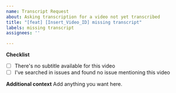```yaml
---
name: Transcript Request
about: Asking transcription for a video not yet transcribed
title: "[feat] [Insert_Video_ID] missing transcript"
labels: missing transcript
assignees: ''

---
```


**Checklist**
- [ ] There's no subtitle available for this video
- [ ] I've searched in issues and found no issue mentioning this video

**Additional context**
Add anything you want here.
